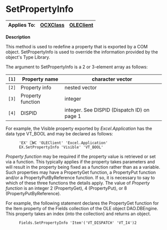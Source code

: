 




<h1 class="heading"><span class="name">SetPropertyInfo</span></h1>

| Applies To: | [OCXClass](./ocxclass.md) | [OLEClient](./oleclient.md) |
| --- | --- | ---  |


**Description**


This method is used to redefine a property that is exported by a COM object. SetPropertyInfo is used to override the information provided by the object's Type Library.




The argument to SetPropertyInfo is a  2 or 3-element array as follows:


| `[1]` | Property name | character vector |
| --- | --- | ---  |
| `[2]` | Property info | nested vector |
| `[3]` | Property function | integer |
| `[4]` | DISPID | integer. See DISPID (Dispatch ID) on page 1 |




For example, the Visible property exported by *Excel.Application* has the data type VT_BOOL and may be declared as follows:
```apl
      'EX' ⎕WC 'OLEClient' 'Excel.Application'
      EX.SetPropertyInfo 'Visible' 'VT_BOOL'
```



*Property function* may be required if the property value is retrieved or set via a function. This typically applies if the property takes parameters and will result in the property being fixed as a function rather than as a variable. Such properties may have a PropertyGet function, a PropertyPut function and/or a PropertyPutByReference function. If so, it is necessary to say to which of these three functions the details apply. The value of *Property function* is an integer 2 (PropertyGet), 4 (PropertyPut), or 8 (PropertyPutByReference).



For example, the following statement declares the PropertyGet function for the Item property of the Fields collection of the OLE object DAO.DBEngine. This property takes an index (into the collection) and returns an object.
```apl
      Fields.SetPropertyInfo 'Item'('VT_DISPATCH' 'VT_I4')2
```




